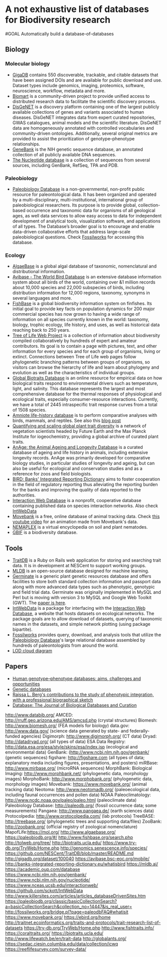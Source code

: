 # A not exhaustive list of databases for Biodiversity research

#GOAL
Automatically build a database-of-databases

## Biology

### Molecular biology

* [GigaDB](http://gigadb.org/dataset/100040) contains 550 discoverable, trackable, and citable datasets that have been assigned DOIs and are available for public download and use. Dataset types include genomics, imaging, proteomics, software, neuroscience, workflow, metadata and more.
* [Biomart](www.biomart.org/) is a community-driven project to provide unified access to distributed research data to facilitate the scientific discovery process.
* [DisGeNET](http://www.disgenet.org/web/DisGeNET/menu/home) is a discovery platform containing one of the largest publicly available collections of genes and variants associated to human diseases. DisGeNET integrates data from expert curated repositories, GWAS catalogues, animal models and the scientific literature. DisGeNET data are homogeneously annotated with controlled vocabularies and community-driven ontologies. Additionally, several original metrics are provided to assist the prioritization of genotype–phenotype relationships. 
* [GeneBank](https://www.ncbi.nlm.nih.gov/genbank/)  is the NIH genetic sequence database, an annotated collection of all publicly available DNA sequences.
* [The Nucleotide database](https://www.ncbi.nlm.nih.gov/nucleotide/)  is a collection of sequences from several sources, including GenBank, RefSeq, TPA and PDB.


### Paleobiology

* <a name="paleobiodb"></a>[Paleobiology Database](https://paleobiodb.org/) is a non-governmental, non-profit public resource for paleontological data. It has been organized and operated by a multi-disciplinary, multi-institutional, international group of paleobiological researchers. Its purpose is to provide global, collection-based occurrence and taxonomic data for organisms of all geological ages, as well data services to allow easy access to data for independent development of analytical tools, visualization software, and applications of all types. The Database’s broader goal is to encourage and enable data-driven collaborative efforts that address large-scale paleobiological questions. Check [Fossilworks](#fossilworks) for accessing this database.

### Ecology

* [AlgaeBase](http://www.algaebase.org/) is a global algal database of taxonomic, nomenclatural and distributional information.
* [Avibase - The World Bird Database](https://avibase.bsc-eoc.org/) is an extensive database information system about all birds of the world, containing over &1 million records about 10,000 species and 22,000 subspecies of birds, including distribution information for 12,000 regions, taxonomy, synonyms in several languages and more.
* [FishBase](www.fishbase.org/home.htm) is a global biodiversity information system on finfishes. Its initial goal to provide key facts on population dynamics for 200 major commercial species has now grown to having a wide range of information on all species currently known in the world: taxonomy, biology, trophic ecology, life history, and uses, as well as historical data reaching back to 250 years.
* [Tree of Life Web Project](http://tolweb.org/tree/) is a collection of information about biodiversity compiled collaboratively by hundreds of expert and amateur contributors. Its goal is to contain a page with pictures, text, and other information for every species and for each group of organisms, living or extinct. Connections between Tree of Life web pages follow phylogenetic branching patterns between groups of organisms, so visitors can browse the hierarchy of life and learn about phylogeny and evolution as well as the characteristics of individual groups.
* [Global Biotraits Database](http://biotraits.ucla.edu/) is an online resource for empirical data on how biological traits respond to environmental drivers such as temperature, light, and salinity. This database represents the largest and most comprehensive database for the thermal responses of physiological and ecological traits, especially consumer-resource interactions. Currently, we have a total of 2445 intraspecific trait response curves from a total of 1508 species.
* [Amniote life-history database](esapubs.org/archive/ecol/E096/269/) is to perform comparative analyses with birds, mammals, and reptiles. See also this [blog post](https://www.google.es/amp/s/jabberwocky.weecology.org/2015/11/23/trait-databases-what-is-the-end-goal/amp/)
* [Quantifying and scaling global plant trait diversity](https://www.try-db.org/TryWeb/Home.php) is a network of vegetation scientists headed by Future Earth and the Max Planck Institute for iogeochemistry, providing a global archive of curated plant traits.
* [AnAge: the Animal Ageing and Longevity Database](http://genomics.senescence.info/species/) is a curated database of ageing and life history in animals, including extensive longevity records. AnAge was primarily developed for comparative biology studies, in particular studies of longevity and ageing, but can also be useful for ecological and conservation studies and as a reference for zoos and field biologists.
* [BIRD: Banks' Integrated Reporting Dictionary](http://banks-integrated-reporting-dictionary.eu) aims to foster cooperation in the field of regulatory reporting thus alleviating the reporting burden for the banks and improving the quality of data reported to the authorities.
* [Interaction Web Database](https://www.nceas.ucsb.edu/interactionweb/) is a nonprofit, cooperative database containing published data on species interaction networks. Also check [IntWebData](#IntWebData)
* [Movebank](https://www.movebank.org/) is a free, online database of animal tracking data. Check [this youtube video](https://www.youtube.com/watch?v=TG4eCWkdyQY) for an animation made from Movebank's data.
* [NEMAPLEX](http://nemaplex.ucdavis.edu) is a virtual encyclopedia on soil and plant nematodes.
* [GBIF](https://datos.gbif.es) is a biodiversity database.

## Tools

* [TraitDB](https://github.com/NESCent/TraitDB) is a Ruby on Rails web application for storing and searching trait data. It is in development at NESCent to support working groups.
* [MLDB](https://mldb.ai/) is an open-source database designed for machine learning.
* [Germinate](https://ics.hutton.ac.uk/germinate/) is a generic plant genetic resources database and offers facilities to store both standard collection information and passport data along with more advanced data types such as phenotypic, genotypic and field trial data. Germinate was originally implemented in MySQL and Perl but is moving with version 3 to MySQL and Google Web Toolkit (GWT). The [paper is here](http://www.plantphysiol.org/content/139/2/619.full).
* <a name="IntWebData"></a> [IntWebData](https://github.com/sckott/IntWebData) is a package for interfacing with the [Interaction Web Database](http://www.nceas.ucsb.edu/interactionweb/), a website that hosts datasets on ecological networks. The package goals are to allow download of datasets, querying of taxonomic names in the datasets, and simple network plotting (using package bipartite).
* <a name="fossilworks"></a> [Fossilworks](http://fossilworks.org/bridge.pl) provides query, download, and analysis tools that utilize the [Paleobiology Database](#paleobiodb)'s large relational database assembled by hundreds of paleontologists from around the world.
* [LOD cloud diagram](http://lod-cloud.net/)

## Papers
* [Human genotype–phenotype databases: aims, challenges and opportunities](http://www.nature.com/nrg/journal/v16/n12/abs/nrg3932.html)
* [Genetic databases](https://www.nature.com/subjects/genetic-databases)
* [Raissa L. Berg's contributions to the study of phenotypic integration, with a professional biographical sketch](http://rstb.royalsocietypublishing.org/content/369/1649/20130250)
* [Database: The Journal of Biological Databases and Curation](https://academic.oup.com/database)
  

<!-- * https://youtu.be/uLahVJNnoZ4 -->
<!-- * https://www.ncbi.nlm.nih.gov/pmc/articles/PMC4084533/ -->
<!-- * http://www.killersites.com/articles/articles_databaseDrivenSites.htm -->


http://www.databib.org/
AMCED: http://rruff.geo.arizona.edu/AMS/amcsd.php (crystal structures)
Biomesh: http://www.biomesh.org/ (FEA models for biology)
data.gov: http://www.data.gov/ (science data generated by state- and federally-funded agencies)
Digimorph: http://www.digimorph.org/ (CT data)
Dryad: http://datadryad.org/ (all types of data)
ESA Data Registry: http://data.esa.org/esa/style/skins/esa/index.jsp (ecological and environmental data)
GenBank: (http://www.ncbi.nlm.nih.gov/genbank/ (genetic sequences)
figshare: http://figshare.com (all types of data; explanatory media including figures, presentations, and posters)
miRBase: http://www.mirbase.org/ (microRNA sequences)
MorphBank: Biological Imaging: http://www.morphbank.net/ (phylogenetic data, morphology images)
MorphoBank: http://www.morphobank.org/ (phylogenetic data, morphology images)
Movebank: https://www.movebank.org/ (animal tracking data)
Neotoma: http://www.neotomadb.org/ (paleoecological data, including faunal occurrences and pollen data)
NOAA Paleoclimatology: http://www.ncdc.noaa.gov/paleo/paleo.html (paleoclimate data)
Paleobiology Database: http://paleodb.org/ (fossil occurrence data; some measurements)
Pangaea: http://www.pangaea.de/ (earth sciences data)
Protocolpedia: http://www.protocolpedia.com/ (lab protocols)
TreeBASE: http://treebase.org/ (phylogenetic trees and supporting data/files)
ZooBank: http://zoobank.org/ (official registry of zoological nomenclature)
MapofLife:https://mol.org/
http://www.algaebase.org/
https://paleobiodb.org/#/
http://www.fishbase.org/search.php
http://tolweb.org/tree/
http://biotraits.ucla.edu/
https://www.try-db.org/TryWeb/Home.php
http://genomics.senescence.info/species/
https://github.com/NESCent/TraitDB/blob/master/README.md
http://gigadb.org/dataset/100040
https://avibase.bsc-eoc.org/mobile/
http://banks-integrated-reporting-dictionary.eu/whatisbird
https://mldb.ai/
https://academic.oup.com/database
https://www.ncbi.nlm.nih.gov/genbank/
https://www.ncbi.nlm.nih.gov/nucleotide/
https://www.nceas.ucsb.edu/interactionweb/
https://github.com/sckott/IntWebData
http://www.killersites.com/articles/articles_databaseDrivenSites.htm
https://paleobiodb.org/classic/basicCollectionSearch?a=basicCollectionSearch&collection_no=14447&is_real_user=
http://fossilworks.org/bridge.pl?page=paleodbFAQ#whatisit
https://www.movebank.org/
https://ebird.org/home
http://traitnet.ecoinformatics.org/traits-and-protocols/trait-research-list-of-datasets
https://try-db.org/TryWeb/Home.php
http://www.fishtraits.info/
https://coraltraits.org/
https://biotraits.ucla.edu/
http://www.lifewatch.be/en/trait-data
http://globalants.org/
https://sedac.ciesin.columbia.edu/data/collection/icwq
https://reeflifesurvey.com/survey-data/

